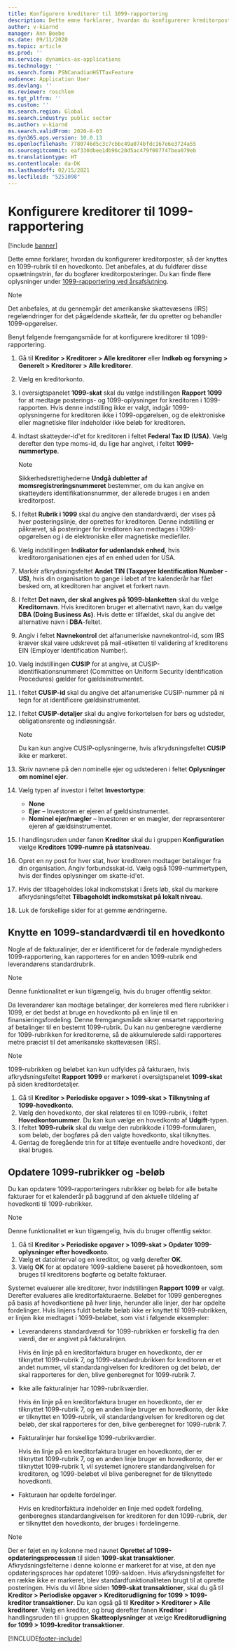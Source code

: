 ```yaml
---
title: Konfigurere kreditorer til 1099-rapportering
description: Dette emne forklarer, hvordan du konfigurerer kreditorposter, så der knyttes en 1099-rubrik til en hovedkonto.
author: v-kiarnd
manager: Ann Beebe
ms.date: 09/11/2020
ms.topic: article
ms.prod: ''
ms.service: dynamics-ax-applications
ms.technology: ''
ms.search.form: PSNCanadianHSTTaxFeature
audience: Application User
ms.devlang: ''
ms.reviewer: roschlom
ms.tgt_pltfrm: ''
ms.custom: ''
ms.search.region: Global
ms.search.industry: public sector
ms.author: v-kiarnd
ms.search.validFrom: 2020-8-03
ms.dyn365.ops.version: 10.0.13
ms.openlocfilehash: 7780746d5c3c7cbbc49a074bfdc167e6e3724a55
ms.sourcegitcommit: eaf330dbee1db96c20d5ac479f007747bea079eb
ms.translationtype: HT
ms.contentlocale: da-DK
ms.lasthandoff: 02/15/2021
ms.locfileid: "5251098"
---
```

# <a name="set-up-vendors-for-1099-reporting"></a>Konfigurere kreditorer til 1099-rapportering

[!include [banner](../includes/banner.md)]

Dette emne forklarer, hvordan du konfigurerer kreditorposter, så der knyttes en 1099-rubrik til en hovedkonto. Det anbefales, at du fuldfører disse opsætningstrin, før du bogfører kreditorposteringer. Du kan finde flere oplysninger under [1099-rapportering ved årsafslutning](noam-usa-year-end-1099-reporting.md).

> [!NOTE]
> Det anbefales, at du gennemgår det amerikanske skattevæsens (IRS) regelændringer for det pågældende skatteår, før du opretter og behandler 1099-opgørelser.

Benyt følgende fremgangsmåde for at konfigurere kreditorer til 1099-rapportering.

1. Gå til **Kreditor \> Kreditorer \> Alle kreditorer** eller **Indkøb og forsyning \> Generelt \> Kreditorer \> Alle kreditorer**.
2. Vælg en kreditorkonto.
3. I oversigtspanelet **1099-skat** skal du vælge indstillingen **Rapport 1099** for at medtage posterings- og 1099-oplysninger for kreditoren i 1099-rapporten. Hvis denne indstilling ikke er valgt, indgår 1099-oplysningerne for kreditoren ikke i 1099-opgørelsen, og de elektroniske eller magnetiske filer indeholder ikke beløb for kreditoren.
4. Indtast skatteyder-id'et for kreditoren i feltet **Federal Tax ID (USA)**. Vælg derefter den type moms-id, du lige har angivet, i feltet **1099-nummertype**.

    > [!NOTE]
    > Sikkerhedsrettighederne **Undgå dubletter af momsregistreringsnummeret** bestemmer, om du kan angive en skatteyders identifikationsnummer, der allerede bruges i en anden kreditorpost.

5. I feltet **Rubrik i 1099** skal du angive den standardværdi, der vises på hver posteringslinje, der oprettes for kreditoren. Denne indstilling er påkrævet, så posteringer for kreditoren kan medtages i 1099-opgørelsen og i de elektroniske eller magnetiske mediefiler.
6. Vælg indstillingen **Indikator for udenlandsk enhed**, hvis kreditororganisationen ejes af en enhed uden for USA.
7. Markér afkrydsningsfeltet **Andet TIN (Taxpayer Identification Number - US)**, hvis din organisation to gange i løbet af tre kalenderår har fået besked om, at kreditoren har angivet et forkert navn.
8. I feltet **Det navn, der skal angives på 1099-blanketten** skal du vælge **Kreditornavn**. Hvis kreditoren bruger et alternativt navn, kan du vælge **DBA (Doing Business As)**. Hvis dette er tilfældet, skal du angive det alternative navn i **DBA**-feltet.
9. Angiv i feltet **Navnekontrol** det alfanumeriske navnekontrol-id, som IRS kræver skal være udskrevet på mail-etiketten til validering af kreditorens EIN (Employer Identification Number).
10. Vælg indstillingen **CUSIP** for at angive, at CUSIP-identifikationsnummeret (Committee on Uniform Security Identification Procedures) gælder for gældsinstrumentet.
11. I feltet **CUSIP-id** skal du angive det alfanumeriske CUSIP-nummer på ni tegn for at identificere gældsinstrumentet.
12. I feltet **CUSIP-detaljer** skal du angive forkortelsen for børs og udsteder, obligationsrente og indløsningsår.

    > [!NOTE]
    > Du kan kun angive CUSIP-oplysningerne, hvis afkrydsningsfeltet **CUSIP** ikke er markeret.

13. Skriv navnene på den nominelle ejer og udstederen i feltet **Oplysninger om nominel ejer**.
14. Vælg typen af investor i feltet **Investortype**:

    - **None**
    - **Ejer** – Investoren er ejeren af gældsinstrumentet.
    - **Nominel ejer/mægler** – Investoren er en mægler, der repræsenterer ejeren af gældsinstrumentet.

15. I handlingsruden under fanen **Kreditor** skal du i gruppen **Konfiguration** vælge **Kreditors 1099-numre på statsniveau**.
16. Opret en ny post for hver stat, hvor kreditoren modtager betalinger fra din organisation. Angiv forbundsskat-id. Vælg også 1099-nummertypen, hvis der findes oplysninger om skatte-id'et.
17. Hvis der tilbageholdes lokal indkomstskat i årets løb, skal du markere afkrydsningsfeltet **Tilbageholdt indkomstskat på lokalt niveau**.
18. Luk de forskellige sider for at gemme ændringerne.

## <a name="associate-a-1099-default-value-with-a-main-account"></a>Knytte en 1099-standardværdi til en hovedkonto

Nogle af de fakturalinjer, der er identificeret for de føderale myndigheders 1099-rapportering, kan rapporteres for en anden 1099-rubrik end leverandørens standardrubrik. 

> [!Note]
> Denne funktionalitet er kun tilgængelig, hvis du bruger offentlig sektor. 

Da leverandører kan modtage betalinger, der korreleres med flere rubrikker i 1099, er det bedst at bruge en hovedkonto på en linje til en finansieringsfordeling. Denne fremgangsmåde sikrer ensartet rapportering af betalinger til en bestemt 1099-rubrik. Du kan nu genberegne værdierne for 1099-rubrikken for kreditorerne, så de akkumulerede saldi rapporteres metre præcist til det amerikanske skattevæsen (IRS).

> [!NOTE]
> 1099-rubrikken og beløbet kan kun udfyldes på fakturaen, hvis afkrydsningsfeltet **Rapport 1099** er markeret i oversigtspanelet **1099-skat** på siden kreditordetaljer.

1. Gå til **Kreditor \> Periodiske opgaver \> 1099-skat \> Tilknytning af 1099-hovedkonto**.
2. Vælg den hovedkonto, der skal relateres til en 1099-rubrik, i feltet **Hovedkontonummer**. Du kan kun vælge en hovedkonto af **Udgift**-typen.
3. I feltet **1099-rubrik** skal du vælge den rubrikkode i 1099-formularen, som beløb, der bogføres på den valgte hovedkonto, skal tilknyttes.
4. Gentag de foregående trin for at tilføje eventuelle andre hovedkonti, der skal bruges.

## <a name="update-1099-boxes-and-amounts"></a>Opdatere 1099-rubrikker og -beløb

Du kan opdatere 1099-rapporteringers rubrikker og beløb for alle betalte fakturaer for et kalenderår på baggrund af den aktuelle tildeling af hovedkonti til 1099-rubrikker.

> [!Note]
> Denne funktionalitet er kun tilgængelig, hvis du bruger offentlig sektor. 

1. Gå til **Kreditor \> Periodiske opgaver \> 1099-skat \> Opdater 1099-oplysninger efter hovedkonto**.
2. Vælg et datointerval og en kreditor, og vælg derefter **OK**.
3. Vælg **OK** for at opdatere 1099-saldiene baseret på hovedkontoen, som bruges til kreditorens bogførte og betalte fakturaer.

Systemet evaluerer alle kreditorer, hvor indstillingen **Rapport 1099** er valgt. Derefter evalueres alle kreditorfakturaerne. Beløbet for 1099 genberegnes på basis af hovedkontiene på hver linje, herunder alle linjer, der har opdelte fordelinger. Hvis linjens fuldt betalte beløb ikke er knyttet til 1099-rubrikken, er linjen ikke medtaget i 1099-beløbet, som vist i følgende eksempler:

- Leverandørens standardværdi for 1099-rubrikken er forskellig fra den værdi, der er angivet på fakturalinjen.

    Hvis én linje på en kreditorfaktura bruger en hovedkonto, der er tilknyttet 1099-rubrik 7, og 1099-standardrubrikken for kreditoren er et andet nummer, vil standardangivelsen for kreditoren og det beløb, der skal rapporteres for den, blive genberegnet for 1099-rubrik 7.

- Ikke alle fakturalinjer har 1099-rubrikværdier.

   Hvis én linje på en kreditorfaktura bruger en hovedkonto, der er tilknyttet 1099-rubrik 7, og en anden linje bruger en hovedkonto, der ikke er tilknyttet en 1099-rubrik, vil standardangivelsen for kreditoren og det beløb, der skal rapporteres for den, blive genberegnet for 1099-rubrik 7.

- Fakturalinjer har forskellige 1099-rubrikværdier.

     Hvis én linje på en kreditorfaktura bruger en hovedkonto, der er tilknyttet 1099-rubrik 7, og en anden linje bruger en hovedkonto, der er tilknyttet 1099-rubrik 1, vil systemet ignorere standardangivelsen for kreditoren, og 1099-beløbet vil blive genberegnet for de tilknyttede hovedkonti.

- Fakturaen har opdelte fordelinger.

    Hvis en kreditorfaktura indeholder en linje med opdelt fordeling, genberegnes standardangivelsen for kreditoren for den 1099-rubrik, der er tilknyttet den hovedkonto, der bruges i fordelingerne.

> [!NOTE]
> Der er føjet en ny kolonne med navnet **Oprettet af 1099-opdateringsprocessen** til siden **1099-skat transaktioner**. Afkrydsningsfelterne i denne kolonne er markeret for at vise, at den nye opdateringsproces har opdateret 1099-saldoen. Hvis afkrydsningsfeltet for en række ikke er markeret, blev standardfunktionaliteten brugt til at oprette posteringen. Hvis du vil åbne siden **1099-skat transaktioner**, skal du gå til **Kreditor \> Periodiske opgaver \> Kreditorudligning for 1099 \> 1099-kreditor transaktioner**. Du kan også gå til **Kreditor \> Kreditorer \> Alle kreditorer**. Vælg en kreditor, og brug derefter fanen **Kreditor** i handlingsruden til i gruppen **Skatteoplysninger** at vælge **Kreditorudligning for 1099 \> 1099-kreditor transaktioner**.


[!INCLUDE[footer-include](../../includes/footer-banner.md)]